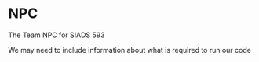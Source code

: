 # NPC
The Team NPC for SIADS 593


We may need to include information about what is required to run our code

